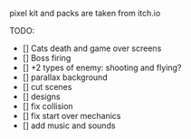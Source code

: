 pixel kit and packs are taken from itch.io

TODO:
- [] Cats death and game over screens
- [] Boss firing
- [] +2 types of enemy: shooting and flying?
- [] parallax background
- [] cut scenes
- [] designs
- [] fix collision
- [] fix start over mechanics
- [] add music and sounds